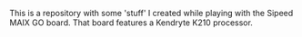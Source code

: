 This is a repository with some 'stuff' I created while playing with the Sipeed MAIX GO board. That board features a Kendryte K210 processor.

